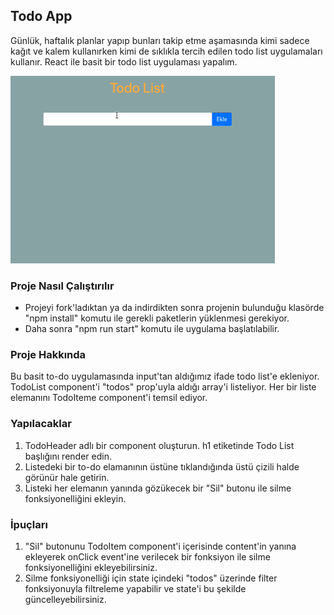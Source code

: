 ## Todo App

Günlük, haftalık planlar yapıp bunları takip etme aşamasında kimi sadece kağıt ve kalem kullanırken kimi de sıklıkla tercih edilen todo list uygulamaları kullanır. React ile basit bir todo list uygulaması yapalım.

![todo-app](/todo-app.gif)

### Proje Nasıl Çalıştırılır

- Projeyi fork'ladıktan ya da indirdikten sonra projenin bulunduğu klasörde "npm install" komutu ile gerekli paketlerin yüklenmesi gerekiyor.
- Daha sonra "npm run start" komutu ile uygulama başlatılabilir.

### Proje Hakkında

Bu basit to-do uygulamasında input'tan aldığımız ifade todo list'e ekleniyor. TodoList component'i "todos" prop'uyla aldığı array'i listeliyor. Her bir liste elemanını TodoIteme component'i temsil ediyor.

### Yapılacaklar

1. TodoHeader adlı bir component oluşturun. h1 etiketinde Todo List başlığını render edin.
2. Listedeki bir to-do elamanının üstüne tıklandığında üstü çizili halde görünür hale getirin.
3. Listeki her elemanın yanında gözükecek bir "Sil" butonu ile silme fonksiyonelliğini ekleyin.

### İpuçları

1. "Sil" butonunu TodoItem component'i içerisinde content'in yanına ekleyerek onClick event'ine verilecek bir fonksiyon ile silme fonksiyonelliğini ekleyebilirsiniz.
2. Silme fonksiyonelliği için state içindeki "todos" üzerinde filter fonksiyonuyla filtreleme yapabilir ve state'i bu şekilde güncelleyebilirsiniz.
